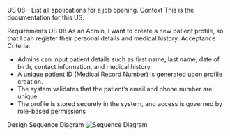 US 08 - List all applications for a job opening.
Context
This is the documentation for this US.

Requirements
US 08 As an Admin, I want to create a new patient profile, so that I can register their
personal details and medical history.
Acceptance Criteria:

- Admins can input patient details such as first name, last name, date of birth, contact
information, and medical history.
- A unique patient ID (Medical Record Number) is generated upon profile creation.
- The system validates that the patient’s email and phone number are unique.
- The profile is stored securely in the system, and access is governed by role-based permissions

Design
Sequence Diagram
![Sequence Diagram](svg/us08-sequence-diagram.svg)

